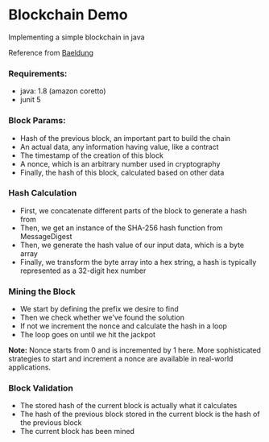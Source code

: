 # Blockchain Demo
Implementing a simple blockchain in java

Reference from [Baeldung](https://www.baeldung.com/java-blockchain)

### Requirements:

- java: 1.8 (amazon coretto)
- junit 5

### Block Params:
- Hash of the previous block, an important part to build the chain
- An actual data, any information having value, like a contract
- The timestamp of the creation of this block
- A nonce, which is an arbitrary number used in cryptography
- Finally, the hash of this block, calculated based on other data

### Hash Calculation
- First, we concatenate different parts of the block to generate a hash from
- Then, we get an instance of the SHA-256 hash function from MessageDigest
- Then, we generate the hash value of our input data, which is a byte array
- Finally, we transform the byte array into a hex string, a hash is typically represented as a 32-digit hex number

### Mining the Block
- We start by defining the prefix we desire to find
- Then we check whether we've found the solution
- If not we increment the nonce and calculate the hash in a loop
- The loop goes on until we hit the jackpot

**Note:** Nonce starts from 0 and is incremented by 1 here. More sophisticated strategies to start and increment a nonce are available in real-world applications.

### Block Validation
- The stored hash of the current block is actually what it calculates
- The hash of the previous block stored in the current block is the hash of the previous block
- The current block has been mined






